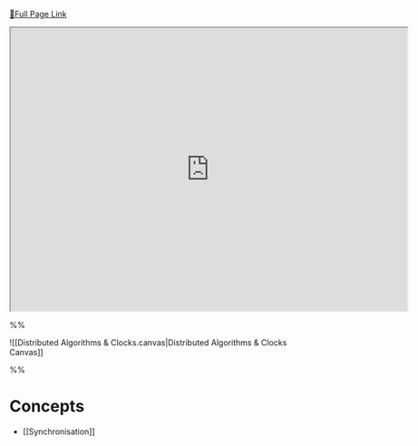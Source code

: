 [🔗Full Page Link](http://server.isaacklugman.com/distributed-systems-and-networks/distributed-algorithms-&-clocks.html)

<iframe src="http://server.isaacklugman.com/distributed-systems-and-networks/distributed-algorithms-&-clocks.html" width="700px" height="500px"></iframe>

%%

![[Distributed Algorithms & Clocks.canvas|Distributed Algorithms & Clocks Canvas]]

%%

# Concepts

- [[Synchronisation]]